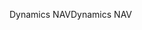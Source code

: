 <span data-ttu-id="8161c-101">Dynamics NAV</span><span class="sxs-lookup"><span data-stu-id="8161c-101">Dynamics NAV</span></span>
